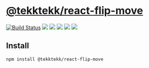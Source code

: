 # [@tekktekk/react-flip-move](https://lioneltay.github.io/react-flip-move)

[![Build Status](https://travis-ci.com/lioneltay/react-flip-move.svg?branch=master)](https://travis-ci.com/lioneltay/react-flip-move) [![](https://img.shields.io/github/license/lioneltay/react-flip-move.svg)](https://github.com/lioneltay/react-flip-move/blob/master/LICENSE) [![](https://img.shields.io/github/issues-raw/lioneltay/react-flip-move.svg)](https://github.com/lioneltay/react-flip-move/issues) [![](https://img.shields.io/github/last-commit/lioneltay/react-flip-move.svg)](https://github.com/lioneltay/react-flip-move/commits/master) [![](https://img.shields.io/npm/dt/@tekktekk/react-flip-move.svg)](https://www.npmjs.com/package/@tekktekk/react-flip-move) [![](https://img.shields.io/npm/dm/@tekktekk/react-flip-move.svg)](https://www.npmjs.com/package/@tekktekk/react-flip-move)

## Install

```
npm install @tekktekk/react-flip-move
```

<!-- ## [Documentation](https://lioneltay.github.io/react-flip-move)

- [API](https://lioneltay.github.io/react-flip-move/#/api)
- [Guides](https://lioneltay.github.io/react-flip-move/#/guides)
- [Examples](https://lioneltay.github.io/react-flip-move/#/examples) -->
